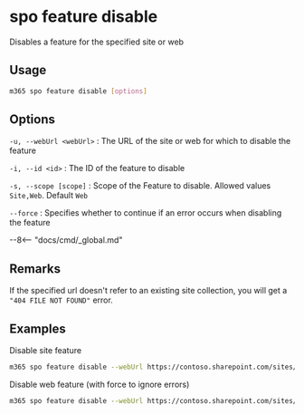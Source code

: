# spo feature disable

Disables a feature for the specified site or web

## Usage

```sh
m365 spo feature disable [options]
```

## Options

`-u, --webUrl <webUrl>`
: The URL of the site or web for which to disable the feature

`-i, --id <id>`
: The ID of the feature to disable

`-s, --scope [scope]`
: Scope of the Feature to disable. Allowed values `Site,Web`. Default `Web`

`--force`
: Specifies whether to continue if an error occurs when disabling the feature

--8<-- "docs/cmd/_global.md"

## Remarks

If the specified url doesn't refer to an existing site collection, you will get a `"404 FILE NOT FOUND"` error.

## Examples

Disable site feature

```sh
m365 spo feature disable --webUrl https://contoso.sharepoint.com/sites/salis --id 915c240e-a6cc-49b8-8b2c-0bff8b553ed3 --scope Site
```

Disable web feature (with force to ignore errors)

```sh
m365 spo feature disable --webUrl https://contoso.sharepoint.com/sites/salis --id 00bfea71-5932-4f9c-ad71-1557e5751100 --scope Web --force
```

